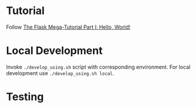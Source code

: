 # Tutorial

Follow [The Flask Mega-Tutorial Part I: Hello, World!](https://blog.miguelgrinberg.com/post/the-flask-mega-tutorial-part-i-hello-world)

# Local Development

Invoke `./develop_using.sh` script with corresponding environment. 
For local development use `./develop_using.sh local`.

# Testing